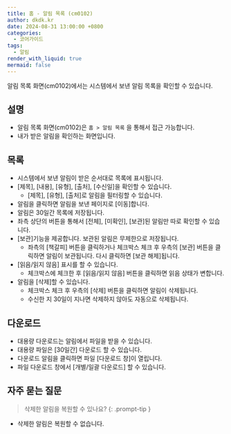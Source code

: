 ```yaml
---
title: 홈 - 알림 목록 (cm0102)
author: dkdk.kr
date: 2024-08-31 13:00:00 +0800
categories:
  - 코어가이드
tags:
  - 알림
render_with_liquid: true
mermaid: false
---
```

알림 목록 화면(cm0102)에서는 시스템에서 보낸 알림 목록을 확인할 수 있습니다.  

## 설명

- 알림 목록 화면(cm0102)은 `홈 > 알림 목록` 을 통해서 접근 가능합니다.
- 내가 받은 알림을 확인하는 화면입니다.

## 목록
- 시스템에서 보낸 알림이 받은 순서대로 목록에 표시됩니다.
- [제목], [내용], [유형], [출처], [수신일]을 확인할 수 있습니다.
	- [제목], [유형], [출처]로 알림을 필터링할 수 있습니다.
- 알림을 클릭하면 알림을 보낸 페이지로 [이동]합니다.
- 알림은 30일간 목록에 저장됩니다. 
- 좌측 상단의 버튼을 통해서 [전체], [미확인], [보관]된 알림만 따로 확인할 수 있습니다.
- [보관]기능을 제공합니다. 보관된 알림은 무제한으로 저장됩니다.
	- 좌측의 [책갈피] 버튼을 클릭하거나 체크박스 체크 후 우측의 [보관] 버튼을 클릭하면 알림이 보관됩니다. 다시 클릭하면 [보관 해제]됩니다. 
- [읽음/읽지 않음] 표시를 할 수 있습니다.
	- 체크박스에 체크한 후 [읽음/읽지 않음] 버튼을 클릭하면 읽음 상태가 변합니다. 
- 알림을 [삭제]할 수 있습니다.
	- 체크박스 체크 후 우측의 [삭제] 버튼을 클릭하면 알림이 삭제됩니다.
	- 수신한 지 30일이 지나면 삭제하지 않아도 자동으로 삭제됩니다.

## 다운로드
- 대용량 다운로드는 알림에서 파일을 받을 수 있습니다.
- 대용량 파일은 [30일간] 다운로드 할 수 있습니다.
- 다운로드 알림을 클릭하면 파일 [다운로드 창]이 열립니다.
- 파일 다운로드 창에서 [개별/일괄 다운로드] 할 수 있습니다.


## 자주 묻는 질문

> 삭제한 알림을 복원할 수 있나요?
{: .prompt-tip }

- 삭제한 알림은 복원할 수 없습니다.


